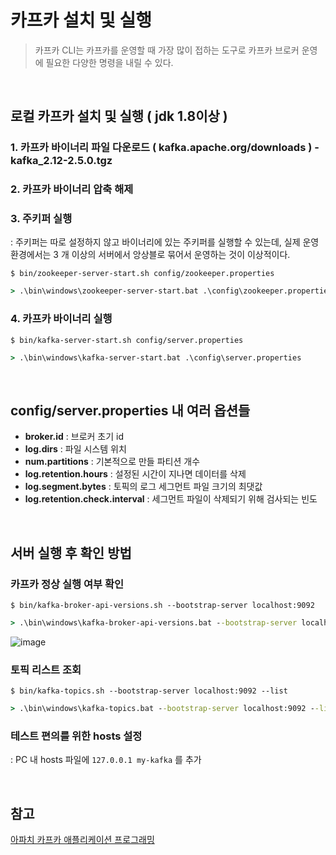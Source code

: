 # 카프카 설치 및 실행
> 카프카 CLI는 카프카를 운영할 때 가장 많이 접하는 도구로 카프카 브로커 운영에 필요한 다양한 명령을 내릴 수 있다.

<br>

## 로컬 카프카 설치 및 실행 ( jdk 1.8이상 )
### 1. 카프카 바이너리 파일 다운로드 ( kafka.apache.org/downloads ) - kafka_2.12-2.5.0.tgz
### 2. 카프카 바이너리 압축 해제
### 3. 주키퍼 실행
: 주키퍼는 따로 설정하지 않고 바이너리에 있는 주키퍼를 실행할 수 있는데, 실제 운영 환경에서는 3 개 이상의 서버에서 앙상블로 묶어서 운영하는 것이 이상적이다.
```shell
$ bin/zookeeper-server-start.sh config/zookeeper.properties 
```
``` cmd
> .\bin\windows\zookeeper-server-start.bat .\config\zookeeper.properties
```
### 4. 카프카 바이너리 실행
```shell
$ bin/kafka-server-start.sh config/server.properties
```
```cmd
> .\bin\windows\kafka-server-start.bat .\config\server.properties
```

<br>

## config/server.properties 내 여러 옵션들
- **broker.id** : 브로커 초기 id
- **log.dirs** : 파일 시스템 위치
- **num.partitions** : 기본적으로 만들 파티션 개수
- **log.retention.hours** : 설정된 시간이 지나면 데이터를 삭제
- **log.segment.bytes** : 토픽의 로그 세그먼트 파일 크기의 최댓값
- **log.retention.check.interval** : 세그먼트 파일이 삭제되기 위해 검사되는 빈도

<br>

## 서버 실행 후 확인 방법
### 카프카 정상 실행 여부 확인
```shell
$ bin/kafka-broker-api-versions.sh --bootstrap-server localhost:9092
```
```cmd
> .\bin\windows\kafka-broker-api-versions.bat --bootstrap-server localhost:9092
```
![image](https://github.com/dlask913/TIL/assets/79985588/828e3e22-948e-47b7-a89b-6f30e3f0b9e7)

### 토픽 리스트 조회
```shell
$ bin/kafka-topics.sh --bootstrap-server localhost:9092 --list 
```
``` cmd
> .\bin\windows\kafka-topics.bat --bootstrap-server localhost:9092 --list
```

### 테스트 편의를 위한 hosts 설정
: PC 내 hosts 파일에 ```127.0.0.1 my-kafka``` 를 추가

<br>

## 참고
[아파치 카프카 애플리케이션 프로그래밍](https://inf.run/uCwV5) 